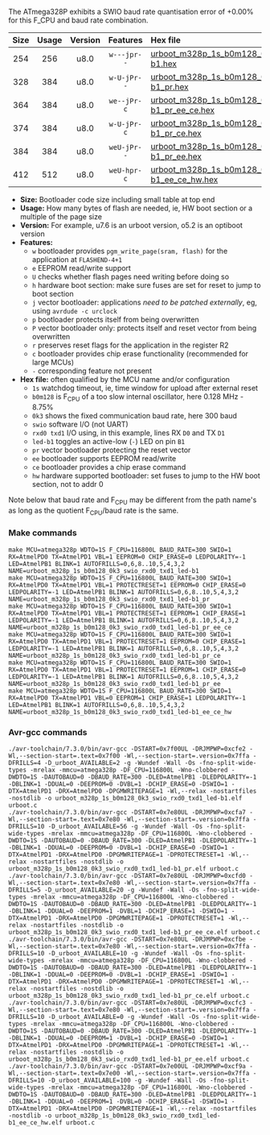 The ATmega328P exhibits a SWIO baud rate quantisation error of +0.00% for this F_CPU and baud rate combination.

|Size|Usage|Version|Features|Hex file|
|:-:|:-:|:-:|:-:|:--|
|254|256|u8.0|`w---jpr--`|[urboot_m328p_1s_b0m128_0k3_swio_rxd0_txd1_led-b1.hex](https://raw.githubusercontent.com/stefanrueger/urboot.hex/main/boards/jeenode/atmega328p/watchdog_1_s/internal_oscillator_b-8.75%25/%2B0m128000_hz/%2B%2B%2B0k3_baud/uart0_rxd0_txd1/led-b1/urboot_m328p_1s_b0m128_0k3_swio_rxd0_txd1_led-b1.hex)|
|328|384|u8.0|`w-U-jPr--`|[urboot_m328p_1s_b0m128_0k3_swio_rxd0_txd1_led-b1_pr.hex](https://raw.githubusercontent.com/stefanrueger/urboot.hex/main/boards/jeenode/atmega328p/watchdog_1_s/internal_oscillator_b-8.75%25/%2B0m128000_hz/%2B%2B%2B0k3_baud/uart0_rxd0_txd1/led-b1/urboot_m328p_1s_b0m128_0k3_swio_rxd0_txd1_led-b1_pr.hex)|
|364|384|u8.0|`we--jPr-c`|[urboot_m328p_1s_b0m128_0k3_swio_rxd0_txd1_led-b1_pr_ee_ce.hex](https://raw.githubusercontent.com/stefanrueger/urboot.hex/main/boards/jeenode/atmega328p/watchdog_1_s/internal_oscillator_b-8.75%25/%2B0m128000_hz/%2B%2B%2B0k3_baud/uart0_rxd0_txd1/led-b1/urboot_m328p_1s_b0m128_0k3_swio_rxd0_txd1_led-b1_pr_ee_ce.hex)|
|374|384|u8.0|`w-U-jPr-c`|[urboot_m328p_1s_b0m128_0k3_swio_rxd0_txd1_led-b1_pr_ce.hex](https://raw.githubusercontent.com/stefanrueger/urboot.hex/main/boards/jeenode/atmega328p/watchdog_1_s/internal_oscillator_b-8.75%25/%2B0m128000_hz/%2B%2B%2B0k3_baud/uart0_rxd0_txd1/led-b1/urboot_m328p_1s_b0m128_0k3_swio_rxd0_txd1_led-b1_pr_ce.hex)|
|384|384|u8.0|`weU-jPr--`|[urboot_m328p_1s_b0m128_0k3_swio_rxd0_txd1_led-b1_pr_ee.hex](https://raw.githubusercontent.com/stefanrueger/urboot.hex/main/boards/jeenode/atmega328p/watchdog_1_s/internal_oscillator_b-8.75%25/%2B0m128000_hz/%2B%2B%2B0k3_baud/uart0_rxd0_txd1/led-b1/urboot_m328p_1s_b0m128_0k3_swio_rxd0_txd1_led-b1_pr_ee.hex)|
|412|512|u8.0|`weU-hpr-c`|[urboot_m328p_1s_b0m128_0k3_swio_rxd0_txd1_led-b1_ee_ce_hw.hex](https://raw.githubusercontent.com/stefanrueger/urboot.hex/main/boards/jeenode/atmega328p/watchdog_1_s/internal_oscillator_b-8.75%25/%2B0m128000_hz/%2B%2B%2B0k3_baud/uart0_rxd0_txd1/led-b1/urboot_m328p_1s_b0m128_0k3_swio_rxd0_txd1_led-b1_ee_ce_hw.hex)|

- **Size:** Bootloader code size including small table at top end
- **Usage:** How many bytes of flash are needed, ie, HW boot section or a multiple of the page size
- **Version:** For example, u7.6 is an urboot version, o5.2 is an optiboot version
- **Features:**
  + `w` bootloader provides `pgm_write_page(sram, flash)` for the application at `FLASHEND-4+1`
  + `e` EEPROM read/write support
  + `U` checks whether flash pages need writing before doing so
  + `h` hardware boot section: make sure fuses are set for reset to jump to boot section
  + `j` vector bootloader: applications *need to be patched externally*, eg, using `avrdude -c urclock`
  + `p` bootloader protects itself from being overwritten
  + `P` vector bootloader only: protects itself and reset vector from being overwritten
  + `r` preserves reset flags for the application in the register R2
  + `c` bootloader provides chip erase functionality (recommended for large MCUs)
  + `-` corresponding feature not present
- **Hex file:** often qualified by the MCU name and/or configuration
  + `1s` watchdog timeout, ie, time window for upload after external reset
  + `b0m128` is F<sub>CPU</sub> of a too slow internal oscillator, here 0.128 MHz - 8.75%
  + `0k3` shows the fixed communication baud rate, here 300 baud
  + `swio` software I/O (not UART)
  + `rxd0 txd1` I/O using, in this example, lines RX `D0` and TX `D1`
  + `led-b1` toggles an active-low (`-`) LED on pin `B1`
  + `pr` vector bootloader protecting the reset vector
  + `ee` bootloader supports EEPROM read/write
  + `ce` bootloader provides a chip erase command
  + `hw` hardware supported bootloader: set fuses to jump to the HW boot section, not to addr 0


Note below that baud rate and F<sub>CPU</sub> may be different from the path name's as long as the quotient F<sub>CPU</sub>/baud rate is the same.

### Make commands
```
make MCU=atmega328p WDTO=1S F_CPU=116800L BAUD_RATE=300 SWIO=1 RX=AtmelPD0 TX=AtmelPD1 VBL=1 EEPROM=0 CHIP_ERASE=0 LEDPOLARITY=-1 LED=AtmelPB1 BLINK=1 AUTOFRILLS=0,6,8..10,5,4,3,2 NAME=urboot_m328p_1s_b0m128_0k3_swio_rxd0_txd1_led-b1
make MCU=atmega328p WDTO=1S F_CPU=116800L BAUD_RATE=300 SWIO=1 RX=AtmelPD0 TX=AtmelPD1 VBL=1 PROTECTRESET=1 EEPROM=0 CHIP_ERASE=0 LEDPOLARITY=-1 LED=AtmelPB1 BLINK=1 AUTOFRILLS=0,6,8..10,5,4,3,2 NAME=urboot_m328p_1s_b0m128_0k3_swio_rxd0_txd1_led-b1_pr
make MCU=atmega328p WDTO=1S F_CPU=116800L BAUD_RATE=300 SWIO=1 RX=AtmelPD0 TX=AtmelPD1 VBL=1 PROTECTRESET=1 EEPROM=1 CHIP_ERASE=1 LEDPOLARITY=-1 LED=AtmelPB1 BLINK=1 AUTOFRILLS=0,6,8..10,5,4,3,2 NAME=urboot_m328p_1s_b0m128_0k3_swio_rxd0_txd1_led-b1_pr_ee_ce
make MCU=atmega328p WDTO=1S F_CPU=116800L BAUD_RATE=300 SWIO=1 RX=AtmelPD0 TX=AtmelPD1 VBL=1 PROTECTRESET=1 EEPROM=0 CHIP_ERASE=1 LEDPOLARITY=-1 LED=AtmelPB1 BLINK=1 AUTOFRILLS=0,6,8..10,5,4,3,2 NAME=urboot_m328p_1s_b0m128_0k3_swio_rxd0_txd1_led-b1_pr_ce
make MCU=atmega328p WDTO=1S F_CPU=116800L BAUD_RATE=300 SWIO=1 RX=AtmelPD0 TX=AtmelPD1 VBL=1 PROTECTRESET=1 EEPROM=1 CHIP_ERASE=0 LEDPOLARITY=-1 LED=AtmelPB1 BLINK=1 AUTOFRILLS=0,6,8..10,5,4,3,2 NAME=urboot_m328p_1s_b0m128_0k3_swio_rxd0_txd1_led-b1_pr_ee
make MCU=atmega328p WDTO=1S F_CPU=116800L BAUD_RATE=300 SWIO=1 RX=AtmelPD0 TX=AtmelPD1 VBL=0 EEPROM=1 CHIP_ERASE=1 LEDPOLARITY=-1 LED=AtmelPB1 BLINK=1 AUTOFRILLS=0,6,8..10,5,4,3,2 NAME=urboot_m328p_1s_b0m128_0k3_swio_rxd0_txd1_led-b1_ee_ce_hw
```

### Avr-gcc commands
```
./avr-toolchain/7.3.0/bin/avr-gcc -DSTART=0x7f00UL -DRJMPWP=0xcfe2 -Wl,--section-start=.text=0x7f00 -Wl,--section-start=.version=0x7ffa -DFRILLS=4 -D_urboot_AVAILABLE=2 -g -Wundef -Wall -Os -fno-split-wide-types -mrelax -mmcu=atmega328p -DF_CPU=116800L -Wno-clobbered -DWDTO=1S -DAUTOBAUD=0 -DBAUD_RATE=300 -DLED=AtmelPB1 -DLEDPOLARITY=-1 -DBLINK=1 -DDUAL=0 -DEEPROM=0 -DVBL=1 -DCHIP_ERASE=0 -DSWIO=1 -DTX=AtmelPD1 -DRX=AtmelPD0 -DPGMWRITEPAGE=1 -Wl,--relax -nostartfiles -nostdlib -o urboot_m328p_1s_b0m128_0k3_swio_rxd0_txd1_led-b1.elf urboot.c
./avr-toolchain/7.3.0/bin/avr-gcc -DSTART=0x7e80UL -DRJMPWP=0xcfa7 -Wl,--section-start=.text=0x7e80 -Wl,--section-start=.version=0x7ffa -DFRILLS=10 -D_urboot_AVAILABLE=56 -g -Wundef -Wall -Os -fno-split-wide-types -mrelax -mmcu=atmega328p -DF_CPU=116800L -Wno-clobbered -DWDTO=1S -DAUTOBAUD=0 -DBAUD_RATE=300 -DLED=AtmelPB1 -DLEDPOLARITY=-1 -DBLINK=1 -DDUAL=0 -DEEPROM=0 -DVBL=1 -DCHIP_ERASE=0 -DSWIO=1 -DTX=AtmelPD1 -DRX=AtmelPD0 -DPGMWRITEPAGE=1 -DPROTECTRESET=1 -Wl,--relax -nostartfiles -nostdlib -o urboot_m328p_1s_b0m128_0k3_swio_rxd0_txd1_led-b1_pr.elf urboot.c
./avr-toolchain/7.3.0/bin/avr-gcc -DSTART=0x7e80UL -DRJMPWP=0xcfd0 -Wl,--section-start=.text=0x7e80 -Wl,--section-start=.version=0x7ffa -DFRILLS=5 -D_urboot_AVAILABLE=20 -g -Wundef -Wall -Os -fno-split-wide-types -mrelax -mmcu=atmega328p -DF_CPU=116800L -Wno-clobbered -DWDTO=1S -DAUTOBAUD=0 -DBAUD_RATE=300 -DLED=AtmelPB1 -DLEDPOLARITY=-1 -DBLINK=1 -DDUAL=0 -DEEPROM=1 -DVBL=1 -DCHIP_ERASE=1 -DSWIO=1 -DTX=AtmelPD1 -DRX=AtmelPD0 -DPGMWRITEPAGE=1 -DPROTECTRESET=1 -Wl,--relax -nostartfiles -nostdlib -o urboot_m328p_1s_b0m128_0k3_swio_rxd0_txd1_led-b1_pr_ee_ce.elf urboot.c
./avr-toolchain/7.3.0/bin/avr-gcc -DSTART=0x7e80UL -DRJMPWP=0xcfbe -Wl,--section-start=.text=0x7e80 -Wl,--section-start=.version=0x7ffa -DFRILLS=10 -D_urboot_AVAILABLE=10 -g -Wundef -Wall -Os -fno-split-wide-types -mrelax -mmcu=atmega328p -DF_CPU=116800L -Wno-clobbered -DWDTO=1S -DAUTOBAUD=0 -DBAUD_RATE=300 -DLED=AtmelPB1 -DLEDPOLARITY=-1 -DBLINK=1 -DDUAL=0 -DEEPROM=0 -DVBL=1 -DCHIP_ERASE=1 -DSWIO=1 -DTX=AtmelPD1 -DRX=AtmelPD0 -DPGMWRITEPAGE=1 -DPROTECTRESET=1 -Wl,--relax -nostartfiles -nostdlib -o urboot_m328p_1s_b0m128_0k3_swio_rxd0_txd1_led-b1_pr_ce.elf urboot.c
./avr-toolchain/7.3.0/bin/avr-gcc -DSTART=0x7e80UL -DRJMPWP=0xcfc3 -Wl,--section-start=.text=0x7e80 -Wl,--section-start=.version=0x7ffa -DFRILLS=10 -D_urboot_AVAILABLE=0 -g -Wundef -Wall -Os -fno-split-wide-types -mrelax -mmcu=atmega328p -DF_CPU=116800L -Wno-clobbered -DWDTO=1S -DAUTOBAUD=0 -DBAUD_RATE=300 -DLED=AtmelPB1 -DLEDPOLARITY=-1 -DBLINK=1 -DDUAL=0 -DEEPROM=1 -DVBL=1 -DCHIP_ERASE=0 -DSWIO=1 -DTX=AtmelPD1 -DRX=AtmelPD0 -DPGMWRITEPAGE=1 -DPROTECTRESET=1 -Wl,--relax -nostartfiles -nostdlib -o urboot_m328p_1s_b0m128_0k3_swio_rxd0_txd1_led-b1_pr_ee.elf urboot.c
./avr-toolchain/7.3.0/bin/avr-gcc -DSTART=0x7e00UL -DRJMPWP=0xcf9a -Wl,--section-start=.text=0x7e00 -Wl,--section-start=.version=0x7ffa -DFRILLS=10 -D_urboot_AVAILABLE=100 -g -Wundef -Wall -Os -fno-split-wide-types -mrelax -mmcu=atmega328p -DF_CPU=116800L -Wno-clobbered -DWDTO=1S -DAUTOBAUD=0 -DBAUD_RATE=300 -DLED=AtmelPB1 -DLEDPOLARITY=-1 -DBLINK=1 -DDUAL=0 -DEEPROM=1 -DVBL=0 -DCHIP_ERASE=1 -DSWIO=1 -DTX=AtmelPD1 -DRX=AtmelPD0 -DPGMWRITEPAGE=1 -Wl,--relax -nostartfiles -nostdlib -o urboot_m328p_1s_b0m128_0k3_swio_rxd0_txd1_led-b1_ee_ce_hw.elf urboot.c
```

